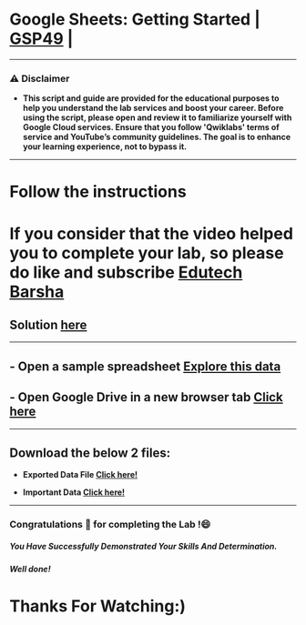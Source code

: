 #  Google Sheets: Getting Started | [GSP49](https://www.cloudskillsboost.google/focuses/5828?parent=catalog) |

---
### ⚠️ Disclaimer
- **This script and guide are provided for  the educational purposes to help you understand the lab services and boost your career. Before using the script, please open and review it to familiarize yourself with Google Cloud services. Ensure that you follow 'Qwiklabs' terms of service and YouTube’s community guidelines. The goal is to enhance your learning experience, not to bypass it.**
---

# Follow the instructions

# If you consider that the video helped you to complete your lab, so please do like and subscribe [Edutech Barsha](https://www.youtube.com/@edutechbarsha)
## Solution [here](https://youtu.be/dacrtDtdmzc)

---

##  - **Open a sample spreadsheet [Explore this data](https://docs.google.com/spreadsheets/d/19iLO-XbrqqWRuqphkXTax0lFn71NW6crJK504JvAxoU/edit#gid=599358521)**
##  - **Open Google Drive in a new browser tab [Click here](https://drive.google.com/)**
---

##  Download the below 2 files:

-  **Exported Data File [Click here!](https://github.com/Techbarsha/cloudlabs/blob/main/Google%20Sheets%3A%20Getting%20Started/exported-data.csv)**

-  **Important Data [Click here!](https://github.com/Techbarsha/cloudlabs/blob/main/Google%20Sheets%3A%20Getting%20Started/important-data.xlsx)**

---



### Congratulations 🎉 for completing the Lab !😄

##### *You Have Successfully Demonstrated Your Skills And Determination.*

#### *Well done!*

# Thanks For Watching:)
